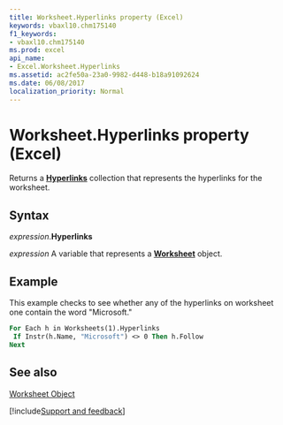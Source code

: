 ```yaml
---
title: Worksheet.Hyperlinks property (Excel)
keywords: vbaxl10.chm175140
f1_keywords:
- vbaxl10.chm175140
ms.prod: excel
api_name:
- Excel.Worksheet.Hyperlinks
ms.assetid: ac2fe50a-23a0-9982-d448-b18a91092624
ms.date: 06/08/2017
localization_priority: Normal
---
```



# Worksheet.Hyperlinks property (Excel)

Returns a  **[Hyperlinks](Excel.Hyperlinks.md)** collection that represents the hyperlinks for the worksheet.


## Syntax

_expression_.**Hyperlinks**

_expression_ A variable that represents a **[Worksheet](Excel.Worksheet.md)** object.


## Example

This example checks to see whether any of the hyperlinks on worksheet one contain the word "Microsoft."


```vb
For Each h in Worksheets(1).Hyperlinks 
 If Instr(h.Name, "Microsoft") <> 0 Then h.Follow 
Next
```


## See also


[Worksheet Object](Excel.Worksheet.md)

[!include[Support and feedback](~/includes/feedback-boilerplate.md)]